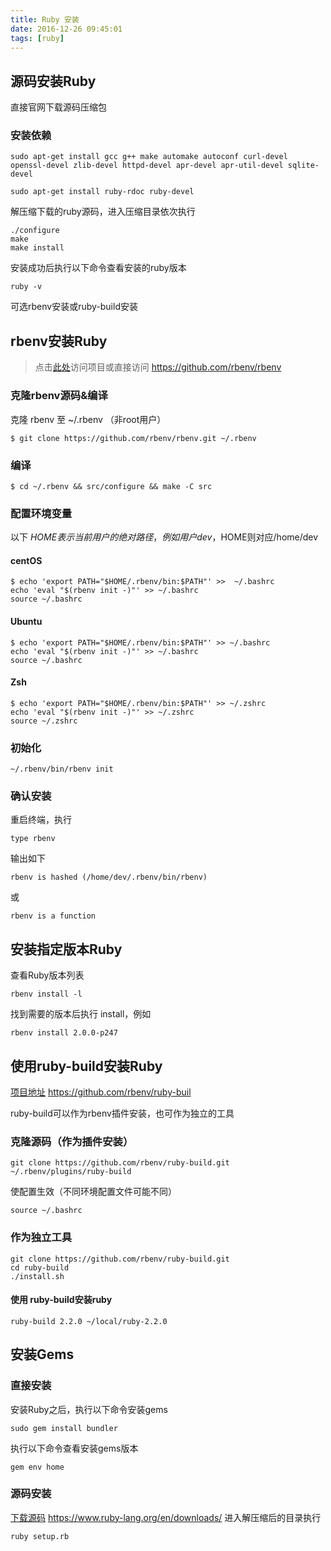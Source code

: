 ```yaml
---
title: Ruby 安装
date: 2016-12-26 09:45:01
tags: [ruby]
---
```


## 源码安装Ruby
直接官网下载源码压缩包
### 安装依赖
```
sudo apt-get install gcc g++ make automake autoconf curl-devel openssl-devel zlib-devel httpd-devel apr-devel apr-util-devel sqlite-devel

sudo apt-get install ruby-rdoc ruby-devel
```
解压缩下载的ruby源码，进入压缩目录依次执行
```
./configure
make
make install
```
安装成功后执行以下命令查看安装的ruby版本
```
ruby -v
```



可选rbenv安装或ruby-build安装
## rbenv安装Ruby
 >点击[此处](https://github.com/rbenv/rbenv)访问项目或直接访问 https://github.com/rbenv/rbenv

### 克隆rbenv源码&编译

克隆 rbenv 至 ~/.rbenv （非root用户）
```
$ git clone https://github.com/rbenv/rbenv.git ~/.rbenv
```

### 编译
```
$ cd ~/.rbenv && src/configure && make -C src
```
### 配置环境变量
以下 $HOME 表示当前用户的绝对路径，例如用户dev，$HOME则对应/home/dev
#### centOS

```
$ echo 'export PATH="$HOME/.rbenv/bin:$PATH"' >>  ~/.bashrc
echo 'eval "$(rbenv init -)"' >> ~/.bashrc
source ~/.bashrc
```
#### Ubuntu
```
$ echo 'export PATH="$HOME/.rbenv/bin:$PATH"' >> ~/.bashrc
echo 'eval "$(rbenv init -)"' >> ~/.bashrc
source ~/.bashrc
```
#### Zsh
```
$ echo 'export PATH="$HOME/.rbenv/bin:$PATH"' >> ~/.zshrc
echo 'eval "$(rbenv init -)"' >> ~/.zshrc
source ~/.zshrc
```
### 初始化
```
~/.rbenv/bin/rbenv init
```
### 确认安装
重启终端，执行
```
type rbenv
```
输出如下
```
rbenv is hashed (/home/dev/.rbenv/bin/rbenv)
```
或
```
rbenv is a function
```
## 安装指定版本Ruby
查看Ruby版本列表
```
rbenv install -l
```
找到需要的版本后执行 install，例如
```
rbenv install 2.0.0-p247
```

## 使用ruby-build安装Ruby
[项目地址](https://github.com/rbenv/ruby-build) https://github.com/rbenv/ruby-buil

 ruby-build可以作为rbenv插件安装，也可作为独立的工具

### 克隆源码（作为插件安装）
```
git clone https://github.com/rbenv/ruby-build.git ~/.rbenv/plugins/ruby-build
```
使配置生效（不同环境配置文件可能不同）
```
source ~/.bashrc
```
### 作为独立工具
```
git clone https://github.com/rbenv/ruby-build.git
cd ruby-build
./install.sh
```
#### 使用 ruby-build安装ruby
```
ruby-build 2.2.0 ~/local/ruby-2.2.0
```

## 安装Gems
### 直接安装
安装Ruby之后，执行以下命令安装gems
```
sudo gem install bundler
```
执行以下命令查看安装gems版本
```
gem env home
```
### 源码安装
[下载源码](https://www.ruby-lang.org/en/downloads/) https://www.ruby-lang.org/en/downloads/
进入解压缩后的目录执行
```
ruby setup.rb
```

